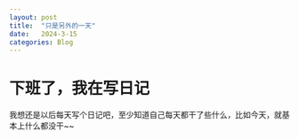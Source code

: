 ```yaml
---
layout: post
title:  "只是另外的一天"
date:   2024-3-15
categories: Blog
---
```



# 下班了，我在写日记

我想还是以后每天写个日记吧，至少知道自己每天都干了些什么，比如今天，就基本上什么都没干~~